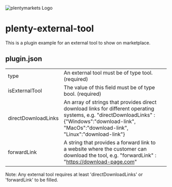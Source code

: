 ![plentymarkets Logo](http://www.plentymarkets.eu/layout/pm/images/logo/plentymarkets-logo.jpg)

# plenty-external-tool

This is a plugin example for an external tool to show on marketplace.

## plugin.json

|      |     |     |
|------|-----|-----|
| type  | An external tool must be of type tool. (required) |
| isExternalTool | The value of this field must be of type bool. (required) |
| directDownloadLinks | An array of strings that provides direct download links for different operating systems, e.g.  "directDownloadLinks" : {"Windows":"download-link", "MacOs":"download-link", "Linux":"download-link"} |
| forwardLink | A string that provides a forward link to a website where the customer can download the tool, e.g.  "forwardLink" : "https://download-page.com" |

Note: Any external tool requires at least 'directDownloadLinks' or 'forwardLink' to be filled.



